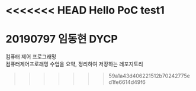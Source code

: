 <<<<<<< HEAD
Hello PoC
test1
=======
#  20190797 임동현 DYCP
컴퓨터 제어 프로그래밍      
컴퓨터제어프로래밍 수업을 요약, 정리하여 저장하는 레포지토리
>>>>>>> 59a1a43d406221512b70242775ed1fe6614d49f6

